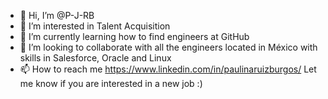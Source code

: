 - 👋 Hi, I’m @P-J-RB
- 👀 I’m interested in Talent Acquisition 
- 🌱 I’m currently learning how to find engineers at GitHub
- 💞️ I’m looking to collaborate with all the engineers located in México with skills in Salesforce, Oracle and Linux
- 📫 How to reach me https://www.linkedin.com/in/paulinaruizburgos/
Let me know if you are interested in a new job :) 
